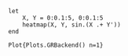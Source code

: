 
```language-julia
let
	X, Y = 0:0.1:5, 0:0.1:5
	heatmap(X, Y, sin.(X .+ Y'))
end
```


```output
Plot{Plots.GRBackend() n=1}
```



